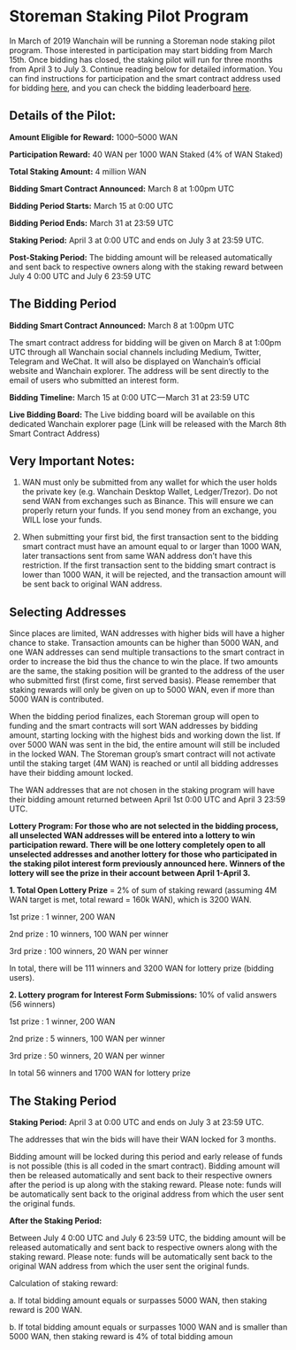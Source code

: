 # Storeman Staking Pilot Program
In March of 2019 Wanchain will be running a Storeman node staking pilot program. Those interested in participation may start bidding from March 15th. Once bidding has closed, the staking pilot will run for three months from April 3 to July 3. Continue reading below for detailed information. You can find instructions for participation and the smart contract address used for bidding [here](https://medium.com/wanchain-foundation/wanchain-staking-pilot-how-to-participate-and-earn-wan-infographic-bc644981ca08), and you can check the bidding leaderboard [here](https://www.wanscan.org/storemangroup).

## Details of the Pilot:  
**Amount Eligible for Reward:** 1000–5000 WAN

**Participation Reward:** 40 WAN per 1000 WAN Staked (4% of WAN Staked)

**Total Staking Amount:** 4 million WAN

**Bidding Smart Contract Announced:** March 8 at 1:00pm UTC

**Bidding Period Starts:** March 15 at 0:00 UTC

**Bidding Period Ends:** March 31 at 23:59 UTC

**Staking Period:** April 3 at 0:00 UTC and ends on July 3 at 23:59 UTC.

**Post-Staking Period:** The bidding amount will be released automatically and sent back to respective owners along with the staking reward between July 4 0:00 UTC and July 6 23:59 UTC


## The Bidding Period
**Bidding Smart Contract Announced:** March 8 at 1:00pm UTC

The smart contract address for bidding will be given on March 8 at 1:00pm UTC through all Wanchain social channels including Medium, Twitter, Telegram and WeChat. It will also be displayed on Wanchain’s official website and Wanchain explorer. The address will be sent directly to the email of users who submitted an interest form.

**Bidding Timeline:** March 15 at 0:00 UTC — March 31 at 23:59 UTC


**Live Bidding Board:** The Live bidding board will be available on this dedicated Wanchain explorer page (Link will be released with the March 8th Smart Contract Address)

## Very Important Notes:
1. WAN must only be submitted from any wallet for which the user holds the private key (e.g. Wanchain Desktop Wallet, Ledger/Trezor). Do not send WAN from exchanges such as Binance. This will ensure we can properly return your funds. If you send money from an exchange, you WILL lose your funds.

2. When submitting your first bid, the first transaction sent to the bidding smart contract must have an amount equal to or larger than 1000 WAN, later transactions sent from same WAN address don’t have this restriction. If the first transaction sent to the bidding smart contract is lower than 1000 WAN, it will be rejected, and the transaction amount will be sent back to original WAN address.

## Selecting Addresses
Since places are limited, WAN addresses with higher bids will have a higher chance to stake. Transaction amounts can be higher than 5000 WAN, and one WAN addresses can send multiple transactions to the smart contract in order to increase the bid thus the chance to win the place. If two amounts are the same, the staking position will be granted to the address of the user who submitted first (first come, first served basis). Please remember that staking rewards will only be given on up to 5000 WAN, even if more than 5000 WAN is contributed.

When the bidding period finalizes, each Storeman group will open to funding and the smart contracts will sort WAN addresses by bidding amount, starting locking with the highest bids and working down the list. If over 5000 WAN was sent in the bid, the entire amount will still be included in the locked WAN. The Storeman group’s smart contract will not activate until the staking target (4M WAN) is reached or until all bidding addresses have their bidding amount locked.

The WAN addresses that are not chosen in the staking program will have their bidding amount returned between April 1st 0:00 UTC and April 3 23:59 UTC.

**Lottery Program: For those who are not selected in the bidding process, all unselected WAN addresses will be entered into a lottery to win participation reward. There will be one lottery completely open to all unselected addresses and another lottery for those who participated in the staking pilot interest form previously announced here. Winners of the lottery will see the prize in their account between April 1-April 3.**

**1. Total Open Lottery Prize** = 2% of sum of staking reward (assuming 4M WAN target is met, total reward = 160k WAN), which is 3200 WAN.

1st prize : 1 winner, 200 WAN

2nd prize : 10 winners, 100 WAN per winner

3rd prize : 100 winners, 20 WAN per winner

In total, there will be 111 winners and 3200 WAN for lottery prize (bidding users).

**2. Lottery program for Interest Form Submissions:** 10% of valid answers (56 winners)

1st prize : 1 winner, 200 WAN

2nd prize : 5 winners, 100 WAN per winner

3rd prize : 50 winners, 20 WAN per winner

In total 56 winners and 1700 WAN for lottery prize


## The Staking Period
**Staking Period:** April 3 at 0:00 UTC and ends on July 3 at 23:59 UTC.

The addresses that win the bids will have their WAN locked for 3 months.

Bidding amount will be locked during this period and early release of funds is not possible (this is all coded in the smart contract). Bidding amount will then be released automatically and sent back to their respective owners after the period is up along with the staking reward. Please note: funds will be automatically sent back to the original address from which the user sent the original funds.

**After the Staking Period:**

Between July 4 0:00 UTC and July 6 23:59 UTC, the bidding amount will be released automatically and sent back to respective owners along with the staking reward. Please note: funds will be automatically sent back to the original WAN address from which the user sent the original funds.

Calculation of staking reward:

a. If total bidding amount equals or surpasses 5000 WAN, then staking reward is 200 WAN.

b. If total bidding amount equals or surpasses 1000 WAN and is smaller than 5000 WAN, then staking reward is 4% of total bidding amoun
